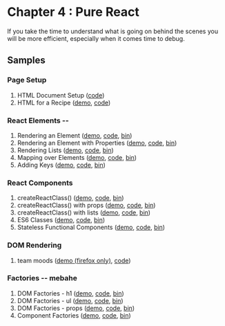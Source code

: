 Chapter 4 : Pure React
==================
If you take the time to understand what is going on behind the scenes you will be more efficient, especially when
it comes time to debug.

Samples
--------

### Page Setup

  1. HTML Document Setup ([code](https://github.com/MoonHighway/learning-react/blob/update-localize-samples/chapter-04/01-page-setup/01-page-setup.html))
  2. HTML for a Recipe ([demo](http://rawgit.com/MoonHighway/learning-react/update-localize-samples/chapter-04/01-page-setup/02-baked-salmon.html),
[code](https://github.com/MoonHighway/learning-react/blob/update-localize-samples/update-localize-samples/chapter-04/01-page-setup/02-baked-salmon))

### React Elements --

  1. Rendering an Element ([demo](https://rawgit.com/MoonHighway/learning-react/update-localize-samples/chapter-04/02-react-elements/01-elements.html), [code](https://rawgit.com/MoonHighway/learning-react/update-localize-samples/chapter-04/02-react-elements/01-elements.html), [bin](http://jsbin.com/fumiyu/1/edit?js,output))
  2. Rendering an Element with Properties ([demo](https://rawgit.com/MoonHighway/learning-react/update-localize-samples/chapter-04/02-react-elements/02-elements.html), [code](https://rawgit.com/MoonHighway/learning-react/update-localize-samples/chapter-04/02-react-elements/02-elements.html), [bin](http://jsbin.com/fumiyu/2/edit?js,output))
  3. Rendering Lists ([demo](https://rawgit.com/MoonHighway/learning-react/update-localize-samples/chapter-04/02-react-elements/03-elements.html), [code](https://rawgit.com/MoonHighway/learning-react/update-localize-samples/chapter-04/02-react-elements/03-elements.html), [bin](http://jsbin.com/fumiyu/3/edit?js,output))
  4. Mapping over Elements ([demo](https://rawgit.com/MoonHighway/learning-react/update-localize-samples/chapter-04/02-react-elements/04-elements.html), [code](https://rawgit.com/MoonHighway/learning-react/update-localize-samples/chapter-04/02-react-elements/04-elements.html), [bin](http://jsbin.com/fumiyu/4/edit?js,output))
  5. Adding Keys ([demo](https://rawgit.com/MoonHighway/learning-react/update-localize-samples/chapter-04/02-react-elements/05-elements.html), [code](https://rawgit.com/MoonHighway/learning-react/update-localize-samples/chapter-04/02-react-elements/05-elements.html), [bin](http://jsbin.com/fumiyu/1/edit?js,output))

### React Components

  1. createReactClass() ([demo](https://rawgit.com/MoonHighway/learning-react/update-localize-samples/chapter-04/03-react-components/01-components.html), [code](https://rawgit.com/MoonHighway/learning-react/update-localize-samples/chapter-04/03-react-components/01-components.html), [bin](http://jsbin.com/cezotew/1/edit?js,output))
  2. createReactClass() with props ([demo](https://rawgit.com/MoonHighway/learning-react/update-localize-samples/chapter-04/03-react-components/02-components.html), [code](https://rawgit.com/MoonHighway/learning-react/update-localize-samples/chapter-04/03-react-components/02-components.html), [bin](http://jsbin.com/cezotew/2/edit?js,output))
  3. createReactClass() with lists ([demo](https://rawgit.com/MoonHighway/learning-react/update-localize-samples/chapter-04/03-react-components/03-components.html), [code](https://rawgit.com/MoonHighway/learning-react/update-localize-samples/chapter-04/03-react-components/03-components.html), [bin](http://jsbin.com/cezotew/3/edit?js,output))
  4. ES6 Classes ([demo](https://rawgit.com/MoonHighway/learning-react/update-localize-samples/chapter-04/03-react-components/04-components.html), [code](https://rawgit.com/MoonHighway/learning-react/update-localize-samples/chapter-04/03-react-components/04-components.html), [bin](http://jsbin.com/cezotew/4/edit?js,output))
  5. Stateless Functional Components ([demo](https://rawgit.com/MoonHighway/learning-react/update-localize-samples/chapter-04/03-react-components/05-components.html), [code](https://rawgit.com/MoonHighway/learning-react/update-localize-samples/chapter-04/03-react-components/05-components.html), [bin](http://jsbin.com/cezotew/5/edit?js,output))

### DOM Rendering

  1. team moods ([demo (firefox only)](http://rawgit.com/MoonHighway/learning-react/update-localize-samples/chapter-04/04-dom-rendering-moods/01-DOM-rendering-moods.html),
[code](https://github.com/MoonHighway/learning-react/blob/update-localize-samples/chapter-04/04-dom-rendering-moods/01-DOM-rendering-moods.js))

### Factories -- mebahe

  1. DOM Factories - h1 ([demo](https://rawgit.com/MoonHighway/learning-react/update-localize-samples/chapter-04/05-factories/01-factories.html), [code](https://rawgit.com/MoonHighway/learning-react/update-localize-samples/chapter-04/05-factories/01-factories.html), [bin](http://jsbin.com/mebahe/1/edit?js,output))
  2. DOM Factories - ul ([demo](https://rawgit.com/MoonHighway/learning-react/update-localize-samples/chapter-04/05-factories/02-factories.html), [code](https://rawgit.com/MoonHighway/learning-react/update-localize-samples/chapter-04/05-factories/02-factories.html), [bin](http://jsbin.com/mebahe/2/edit?js,output))
  3. DOM Factories - props ([demo](https://rawgit.com/MoonHighway/learning-react/update-localize-samples/chapter-04/05-factories/03-factories.html), [code](https://rawgit.com/MoonHighway/learning-react/update-localize-samples/chapter-04/05-factories/03-factories.html), [bin](http://jsbin.com/mebahe/3/edit?js,output))
  4. Component Factories ([demo](https://rawgit.com/MoonHighway/learning-react/update-localize-samples/chapter-04/05-factories/04-factories.html), [code](https://rawgit.com/MoonHighway/learning-react/update-localize-samples/chapter-04/05-factories/04-factories.html), [bin](http://jsbin.com/mebahe/4/edit?js,output))
